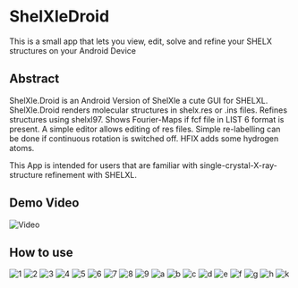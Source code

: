 # ShelXleDroid
This is a small app that lets you view, edit, solve and refine your SHELX structures on your Android Device

## Abstract
ShelXle.Droid is an Android Version of ShelXle a cute GUI for SHELXL.
ShelXle.Droid renders molecular structures in shelx.res or .ins files.
Refines structures using shelxl97.
Shows Fourier-Maps if fcf file in LIST 6 format is present.
A simple editor allows editing of res files.
Simple re-labelling can be done if continuous rotation is switched off.
HFIX adds some hydrogen atoms.

This App is intended for users that are familiar with single-crystal-X-ray-structure refinement with SHELXL.

## Demo Video
![Video](https://youtu.be/aN79v0Tz9wU)

## How to use
![1](Screenshots/1.png)
![2](Screenshots/2.png)
![3](Screenshots/3.png)
![4](Screenshots/4.png)
![5](Screenshots/5.png)
![6](Screenshots/6.png)
![7](Screenshots/7.png)
![8](Screenshots/8.png)
![9](Screenshots/9.png)
![a](Screenshots/a.png)
![b](Screenshots/b.png)
![c](Screenshots/c.png)
![d](Screenshots/d.png)
![e](Screenshots/e.png)
![f](Screenshots/f.png)
![g](Screenshots/g.png)
![h](Screenshots/h.png)
![k](Screenshots/k.png)
